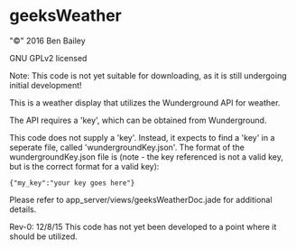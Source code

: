 # geeksWeather

"&copy;" 2016 Ben Bailey

GNU GPLv2 licensed

Note: This code is not yet suitable for downloading, as it is still undergoing initial development!

This is a weather display that utilizes the Wunderground API for weather.

The API requires a 'key', which can be obtained from Wunderground.

This code does not supply a 'key'.  Instead, it expects to find a 'key' in a seperate file, called 'wundergroundKey.json'.  The format of the wundergroundKey.json file is (note - the key referenced is not a valid key, but is the correct format for a valid key):

	{"my_key":"your key goes here"}


Please refer to app_server/views/geeksWeatherDoc.jade for additional details.

Rev-0: 12/8/15 This code has not yet been developed to a point where it should be utilized.
